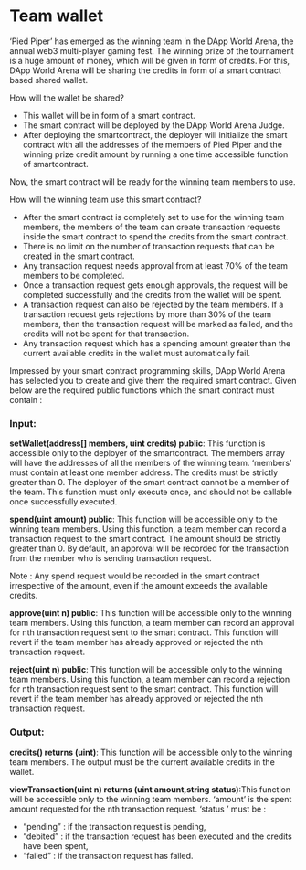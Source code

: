 # Team wallet

‘Pied Piper’ has emerged as the winning team in the DApp World Arena, the annual web3 multi-player gaming fest. The winning prize of the tournament is a huge amount of money, which will be given in form of credits. For this, DApp World Arena will be sharing the credits in form of a smart contract based shared wallet.

How will the wallet be shared?

- This wallet will be in form of a smart contract.
- The smart contract will be deployed by the DApp World Arena Judge.
- After deploying the smartcontract, the deployer will initialize the smart contract with all the addresses of the members of Pied Piper and the winning prize credit amount by running a one time accessible function of smartcontract.

Now, the smart contract will be ready for the winning team members to use.

How will the winning team use this smart contract?

- After the smart contract is completely set to use for the winning team members, the members of the team can create transaction requests inside the smart contract to spend the credits from the smart contract.
- There is no limit on the number of transaction requests that can be created in the smart contract.
- Any transaction request needs approval from at least 70% of the team members to be completed.
- Once a transaction request gets enough approvals, the request will be completed successfully and the credits from the wallet will be spent.
- A transaction request can also be rejected by the team members. If a transaction request gets rejections by more than 30% of the team members, then the transaction request will be marked as failed, and the credits will not be spent for that transaction.
- Any transaction request which has a spending amount greater than the current available credits in the wallet must automatically fail.

Impressed by your smart contract programming skills, DApp World Arena has selected you to create and give them the required smart contract. Given below are the required public functions which the smart contract must contain :

### **Input:**

**setWallet(address[] members, uint credits) public**: This function is accessible only to the deployer of the smartcontract. The members array will have the addresses of all the members of the winning team. ‘members’ must contain at least one member address. The credits must be strictly greater than 0. The deployer of the smart contract cannot be a member of the team. This function must only execute once, and should not be callable once successfully executed.

**spend(uint amount) public**: This function will be accessible only to the winning team members. Using this function, a team member can record a transaction request to the smart contract. The amount should be strictly greater than 0. By default, an approval will be recorded for the transaction from the member who is sending transaction request.

Note : Any spend request would be recorded in the smart contract irrespective of the amount, even if the amount exceeds the available credits.

**approve(uint n) public**: This function will be accessible only to the winning team members. Using this function, a team member can record an approval for nth transaction request sent to the smart contract. This function will revert if the team member has already approved or rejected the nth transaction request.

**reject(uint n) public**: This function will be accessible only to the winning team members. Using this function, a team member can record a rejection for nth transaction request sent to the smart contract. This function will revert if the team member has already approved or rejected the nth transaction request.

### **Output:**

**credits() returns (uint)**: This function will be accessible only to the winning team members. The output must be the current available credits in the wallet.

**viewTransaction(uint n) returns (uint amount,string status)**:This function will be accessible only to the winning team members. ‘amount’ is the spent amount requested for the nth transaction request. ‘status ’ must be :

- “pending” : if the transaction request is pending,
- “debited” : if the transaction request has been executed and the credits have been spent,
- “failed” : if the transaction request has failed.